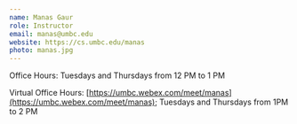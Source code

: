 ```yaml
---
name: Manas Gaur
role: Instructor
email: manas@umbc.edu
website: https://cs.umbc.edu/manas
photo: manas.jpg
---
```


Office Hours: Tuesdays and Thursdays from 12 PM to 1 PM

Virtual Office Hours: [https://umbc.webex.com/meet/manas](https://umbc.webex.com/meet/manas); Tuesdays and Thursdays from 1PM to 2 PM